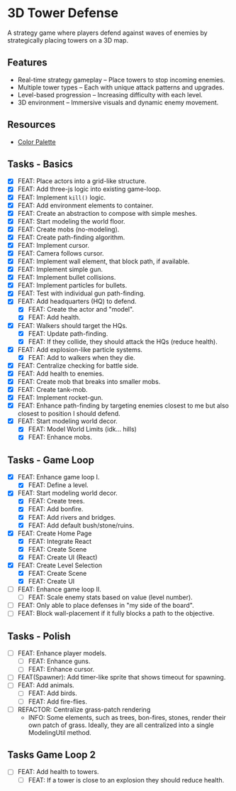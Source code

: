 # 3D Tower Defense

A strategy game where players defend against waves of enemies by strategically placing towers on a 3D map.

## Features

- Real-time strategy gameplay – Place towers to stop incoming enemies.
- Multiple tower types – Each with unique attack patterns and upgrades.
- Level-based progression – Increasing difficulty with each level.
- 3D environment – Immersive visuals and dynamic enemy movement.

## Resources

- [Color Palette](https://lospec.com/palette-list/apollo)

## Tasks - Basics

- [x] FEAT: Place actors into a grid-like structure.
- [x] FEAT: Add three-js logic into existing game-loop.
- [x] FEAT: Implement `kill()` logic.
- [x] FEAT: Add environment elements to container.
- [x] FEAT: Create an abstraction to compose with simple meshes.
- [x] FEAT: Start modeling the world floor.
- [x] FEAT: Create mobs (no-modeling).
- [x] FEAT: Create path-finding algorithm.
- [x] FEAT: Implement cursor.
- [x] FEAT: Camera follows cursor.
- [x] FEAT: Implement wall element, that block path, if available.
- [x] FEAT: Implement simple gun.
- [x] FEAT: Implement bullet collisions.
- [x] FEAT: Implement particles for bullets.
- [x] FEAT: Test with individual gun path-finding.
- [x] FEAT: Add headquarters (HQ) to defend.
  - [x] FEAT: Create the actor and "model".
  - [x] FEAT: Add health.
- [x] FEAT: Walkers should target the HQs.
  - [x] FEAT: Update path-finding.
  - [x] FEAT: If they collide, they should attack the HQs (reduce health).
- [x] FEAT: Add explosion-like particle systems.
  - [x] FEAT: Add to walkers when they die.
- [x] FEAT: Centralize checking for battle side.
- [x] FEAT: Add health to enemies.
- [x] FEAT: Create mob that breaks into smaller mobs.
- [x] FEAT: Create tank-mob.
- [x] FEAT: Implement rocket-gun.
- [x] FEAT: Enhance path-finding by targeting enemies closest to me but also closest to position I should defend.
- [x] FEAT: Start modeling world decor.
  - [x] FEAT: Model World Limits (idk... hills)
  - [x] FEAT: Enhance mobs.

## Tasks - Game Loop

- [x] FEAT: Enhance game loop I.
  - [x] FEAT: Define a level.
- [x] FEAT: Start modeling world decor.
  - [x] FEAT: Create trees.
  - [x] FEAT: Add bonfire.
  - [x] FEAT: Add rivers and bridges.
  - [x] FEAT: Add default bush/stone/ruins.
- [x] FEAT: Create Home Page
  - [x] FEAT: Integrate React
  - [x] FEAT: Create Scene
  - [x] FEAT: Create UI (React)
- [x] FEAT: Create Level Selection
  - [x] FEAT: Create Scene
  - [x] FEAT: Create UI
- [ ] FEAT: Enhance game loop II.
  - [ ] FEAT: Scale enemy stats based on value (level number).
- [ ] FEAT: Only able to place defenses in "my side of the board".
- [ ] FEAT: Block wall-placement if it fully blocks a path to the objective.

## Tasks - Polish

- [ ] FEAT: Enhance player models.
  - [ ] FEAT: Enhance guns.
  - [ ] FEAT: Enhance cursor.
- [ ] FEAT(Spawner): Add timer-like sprite that shows timeout for spawning.
- [ ] FEAT: Add animals.
  - [ ] FEAT: Add birds.
  - [ ] FEAT: Add fire-flies.
- [ ] REFACTOR: Centralize grass-patch rendering
  - INFO: Some elements, such as trees, bon-fires, stones, render their own patch of grass. Ideally, they are all centralized into a single ModelingUtil method.

## Tasks Game Loop 2

- [ ] FEAT: Add health to towers.
  - [ ] FEAT: If a tower is close to an explosion they should reduce health.
